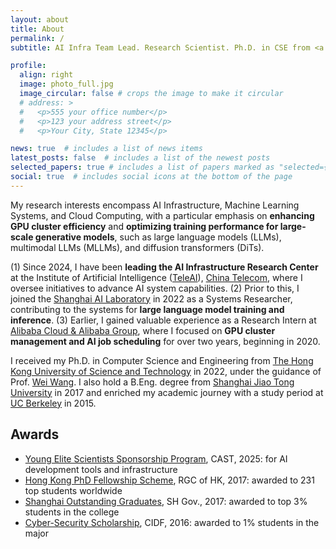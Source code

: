 ```yaml
---
layout: about
title: About
permalink: /
subtitle: AI Infra Team Lead. Research Scientist. Ph.D. in CSE from <a href='https://cse.hkust.edu.hk/'>HKUST</a>.

profile:
  align: right
  image: photo_full.jpg
  image_circular: false # crops the image to make it circular
  # address: >
  #   <p>555 your office number</p>
  #   <p>123 your address street</p>
  #   <p>Your City, State 12345</p>

news: true  # includes a list of news items
latest_posts: false  # includes a list of the newest posts
selected_papers: true # includes a list of papers marked as "selected={true}"
social: true  # includes social icons at the bottom of the page
---
```


My research interests encompass AI Infrastructure, Machine Learning Systems, and Cloud Computing, with a particular emphasis on **enhancing GPU cluster efficiency** and **optimizing training performance for large-scale generative models**, such as large language models (LLMs), multimodal LLMs (MLLMs), and diffusion transformers (DiTs).

(1) Since 2024, I have been **leading the AI Infrastructure Research Center** at the Institute of Artificial Intelligence ([TeleAI](https://www.linkedin.com/company/the-institute-of-artificial-intelligence-china-telecom-teleai/)), [China Telecom](https://www.chinatelecom-h.com/en/global/home.php), where I oversee initiatives to advance AI system capabilities.
(2) Prior to this, I joined the [Shanghai AI Laboratory](https://www.shlab.org.cn/) in 2022 as a Systems Researcher, contributing to the systems for **large language model training and inference**.
(3) Earlier, I gained valuable experience as a Research Intern at [Alibaba Cloud & Alibaba Group](https://www.alibabagroup.com/en-US), where I focused on **GPU cluster management and AI job scheduling** for over two years, beginning in 2020.

I received my Ph.D. in Computer Science and Engineering from [The Hong Kong University of Science and Technology](https://hkust.edu.hk/) in 2022, under the guidance of Prof. [Wei Wang](https://www.cse.ust.hk/~weiwa/). I also hold a B.Eng. degree from [Shanghai Jiao Tong University](https://www.sjtu.edu.cn/) in 2017 and enriched my academic journey with a study period at [UC Berkeley](https://www.berkeley.edu/) in 2015.

## Awards

- [Young Elite Scientists Sponsorship Program](https://www.cast.org.cn/xw/tzgg/ZZRC/art/2025/art_e945c835d8b44d6fa2759ea17fad05e1.html), CAST, 2025: for AI development tools and infrastructure
- [Hong Kong PhD Fellowship Scheme](https://www.ugc.edu.hk/eng/rgc/funding_opport/hkpfs/), RGC of HK, 2017: awarded to 231 top students worldwide
- [Shanghai Outstanding Graduates](https://xsb.seiee.sjtu.edu.cn/xsb/info/12484.htm), SH Gov., 2017: awarded to top 3% students in the college
- [Cyber-Security Scholarship](http://www.cidf.net/2016-10/30/c_1119813138.htm), CIDF, 2016: awarded to 1% students in the major


<!-- Write your biography here. Tell the world about yourself. Link to your favorite [subreddit](http://reddit.com). You can put a picture in, too. The code is already in, just name your picture `prof_pic.jpg` and put it in the `img/` folder.

Put your address / P.O. box / other info right below your picture. You can also disable any of these elements by editing `profile` property of the YAML header of your `_pages/about.md`. Edit `_bibliography/papers.bib` and Jekyll will render your [publications page](/al-folio/publications/) automatically.

Link to your social media connections, too. This theme is set up to use [Font Awesome icons](http://fortawesome.github.io/Font-Awesome/) and [Academicons](https://jpswalsh.github.io/academicons/), like the ones below. Add your Facebook, Twitter, LinkedIn, Google Scholar, or just disable all of them. -->
